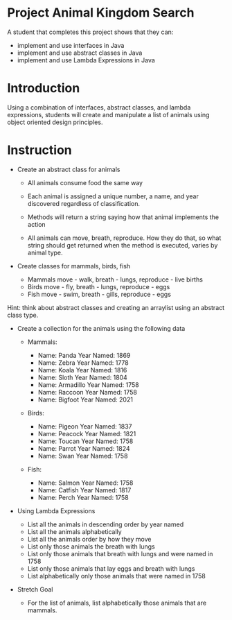 # Project Animal Kingdom Search

A student that completes this project shows that they can:

- implement and use interfaces in Java
- implement and use abstract classes in Java
- implement and use Lambda Expressions in Java

# Introduction

Using a combination of interfaces, abstract classes, and lambda expressions, students will create and manipulate a list of animals using object oriented design principles.

# Instruction

- Create an abstract class for animals

  - All animals consume food the same way
  - Each animal is assigned a unique number, a name, and year discovered regardless of classification.

  - Methods will return a string saying how that animal implements the action
  - All animals can move, breath, reproduce. How they do that, so what string should get returned when the method is executed, varies by animal type.

- Create classes for mammals, birds, fish
  - Mammals move - walk, breath - lungs, reproduce - live births
  - Birds move - fly, breath - lungs, reproduce - eggs
  - Fish move - swim, breath - gills, reproduce - eggs

Hint: think about abstract classes and creating an arraylist using an abstract class type.

- Create a collection for the animals using the following data

  - Mammals:

    - Name: Panda Year Named: 1869
    - Name: Zebra Year Named: 1778
    - Name: Koala Year Named: 1816
    - Name: Sloth Year Named: 1804
    - Name: Armadillo Year Named: 1758
    - Name: Raccoon Year Named: 1758
    - Name: Bigfoot Year Named: 2021

  - Birds:

    - Name: Pigeon Year Named: 1837
    - Name: Peacock Year Named: 1821
    - Name: Toucan Year Named: 1758
    - Name: Parrot Year Named: 1824
    - Name: Swan Year Named: 1758

  - Fish:
    - Name: Salmon Year Named: 1758
    - Name: Catfish Year Named: 1817
    - Name: Perch Year Named: 1758

- Using Lambda Expressions

  - List all the animals in descending order by year named
  - List all the animals alphabetically
  - List all the animals order by how they move
  - List only those animals the breath with lungs
  - List only those animals that breath with lungs and were named in 1758
  - List only those animals that lay eggs and breath with lungs
  - List alphabetically only those animals that were named in 1758

- Stretch Goal
  - For the list of animals, list alphabetically those animals that are mammals.
